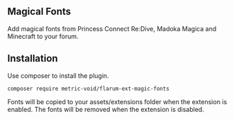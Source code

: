 ## Magical Fonts
Add magical fonts from Princess Connect Re:Dive, Madoka Magica and Minecraft to your forum.

## Installation
Use composer to install the plugin.
```
composer require metric-void/flarum-ext-magic-fonts
```

Fonts will be copied to your assets/extensions folder when the extension is enabled.
The fonts will be removed when the extension is disabled.